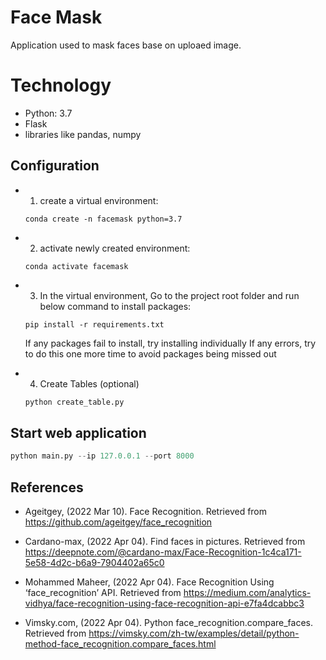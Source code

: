 # Face Mask

Application used to mask faces base on uploaed image.

# Technology
* Python: 3.7
* Flask
* libraries like pandas, numpy

## Configuration
* 1. create a virtual environment:
    ```
    conda create -n facemask python=3.7
    ```

* 2. activate newly created environment:
    ```
    conda activate facemask
    ```

* 3. In the virtual environment, Go to the project root folder and run below command to install packages:
    ```
    pip install -r requirements.txt  
    ```

     If any packages fail to install, try installing individually
     If any errors, try to do this one more time to avoid packages being missed out

* 4. Create Tables (optional)
    ```python
    python create_table.py
    ```

## Start web application
```python
python main.py --ip 127.0.0.1 --port 8000
```
## References
*  Ageitgey, (2022 Mar 10). Face Recognition. Retrieved from https://github.com/ageitgey/face_recognition 
 
*  Cardano-max, (2022 Apr 04). Find faces in pictures. Retrieved from https://deepnote.com/@cardano-max/Face-Recognition-1c4ca171-5e58-4d2c-b6a9-7904402a65c0
 
*  Mohammed Maheer, (2022 Apr 04). Face Recognition Using ‘face_recognition’ API. Retrieved from https://medium.com/analytics-vidhya/face-recognition-using-face-recognition-api-e7fa4dcabbc3
 
*  Vimsky.com, (2022 Apr 04). Python face_recognition.compare_faces. Retrieved from https://vimsky.com/zh-tw/examples/detail/python-method-face_recognition.compare_faces.html


